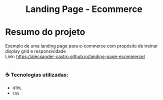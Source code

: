 <h1 align="center"> Landing Page - Ecommerce</h1>

# Resumo do projeto
Exemplo de uma landing page para e-commerce com propósito de treinar display grid e responsividade
<br/>
Link: https://alecsander-castro.github.io/landing-page-ecommerce/

# <h3 align="left"> :coffee: Tecnologias utilizadas: </h3>

- ``HTML``
- ``CSS``
